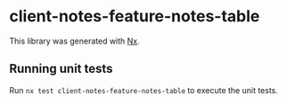 # client-notes-feature-notes-table

This library was generated with [Nx](https://nx.dev).

## Running unit tests

Run `nx test client-notes-feature-notes-table` to execute the unit tests.
